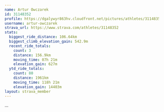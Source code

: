 ```yaml
---
name: Artur Owczarek
id: 31148352
profile: https://dgalywyr863hv.cloudfront.net/pictures/athletes/31148352/15906846/1/large.jpg
username: artur-owczarek
strava_url: https://www.strava.com/athletes/31148352
stats:
  biggest_ride_distance: 106.64km
  biggest_climb_elevation_gain: 542.9m
  recent_ride_totals:
    count: 3
    distance: 156.9km
    moving_time: 07h 21m
    elevation_gain: 627m
  ytd_ride_totals:
    count: 80
    distance: 1961km
    moving_time: 118h 21m
    elevation_gain: 14403m
layout: strava_member
--- 
```

...
